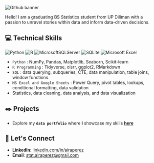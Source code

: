 ![Github banner](https://github.com/airaperez/airaperez/assets/110292677/798996f5-2c2e-45e7-b906-7b214664f561)

Hello! I am a graduating BS Statistics student from UP Diliman with a passion to unravel stories within data and inform data-driven decisions.

## :computer: Technical Skills

![Python](https://img.shields.io/badge/python-3670A0?style=for-the-badge&logo=python&logoColor=ffdd54)
![R](https://img.shields.io/badge/r-%23276DC3.svg?style=for-the-badge&logo=r&logoColor=white)
![MicrosoftSQLServer](https://img.shields.io/badge/Microsoft%20SQL%20Server-CC2927?style=for-the-badge&logo=microsoft%20sql%20server&logoColor=white)
![SQLite](https://img.shields.io/badge/sqlite-%2307405e.svg?style=for-the-badge&logo=sqlite&logoColor=white)
![Microsoft Excel](https://img.shields.io/badge/Microsoft_Excel-217346?style=for-the-badge&logo=microsoft-excel&logoColor=white)


<!-- soon: ![Power Bi](https://img.shields.io/badge/power_bi-F2C811?style=for-the-badge&logo=powerbi&logoColor=black) -->

* `Python` : NumPy, Pandas, Matplotlib, Seaborn, Scikit-learn
* `R Programming` : Tidyverse, olsrr, ggplot2, RMarkdown
* `SQL` : data querying, subqueries, CTE, data manipulation, table joins, window functions
* `MS Excel and Google Sheets` : Power Query, pivot tables, lookups, conditional formatting, data validation
* Statistics, data cleaning, data analysis, and data visualization

## :black_nib: Projects
* Explore my **`data portfolio`** where I showcase my skills **[here](https://github.com/airaperez/Portfolio-Projects)**

## :envelope_with_arrow: Let's Connect
* **LinkedIn**: [linkedin.com/in/airaperez](https://www.linkedin.com/in/airaperez/)
* **Email**: stat.airaperez@gmail.com
